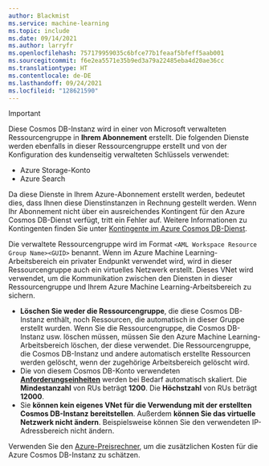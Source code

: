 ```yaml
---
author: Blackmist
ms.service: machine-learning
ms.topic: include
ms.date: 09/14/2021
ms.author: larryfr
ms.openlocfilehash: 757179959035c6bfce77b1feaaf5bfeff5aab001
ms.sourcegitcommit: f6e2ea5571e35b9ed3a79a22485eba4d20ae36cc
ms.translationtype: HT
ms.contentlocale: de-DE
ms.lasthandoff: 09/24/2021
ms.locfileid: "128621590"
---
```

> [!IMPORTANT]
> Diese Cosmos DB-Instanz wird in einer von Microsoft verwalteten Ressourcengruppe in __Ihrem Abonnement__ erstellt. Die folgenden Dienste werden ebenfalls in dieser Ressourcengruppe erstellt und von der Konfiguration des kundenseitig verwalteten Schlüssels verwendet:
> * Azure Storage-Konto
> * Azure Search
>
> Da diese Dienste in Ihrem Azure-Abonnement erstellt werden, bedeutet dies, dass Ihnen diese Dienstinstanzen in Rechnung gestellt werden. Wenn Ihr Abonnement nicht über ein ausreichendes Kontingent für den Azure Cosmos DB-Dienst verfügt, tritt ein Fehler auf. Weitere Informationen zu Kontingenten finden Sie unter [Kontingente im Azure Cosmos DB-Dienst](/azure/cosmos-db/concepts-limits).
>
> Die verwaltete Ressourcengruppe wird im Format `<AML Workspace Resource Group Name><GUID>` benannt. Wenn im Azure Machine Learning-Arbeitsbereich ein privater Endpunkt verwendet wird, wird in dieser Ressourcengruppe auch ein virtuelles Netzwerk erstellt. Dieses VNet wird verwendet, um die Kommunikation zwischen den Diensten in dieser Ressourcengruppe und Ihrem Azure Machine Learning-Arbeitsbereich zu sichern.
> 
> * __Löschen Sie weder die Ressourcengruppe__, die diese Cosmos DB-Instanz enthält, noch Ressourcen, die automatisch in dieser Gruppe erstellt wurden. Wenn Sie die Ressourcengruppe, die Cosmos DB-Instanz usw. löschen müssen, müssen Sie den Azure Machine Learning-Arbeitsbereich löschen, der diese verwendet. Die Ressourcengruppe, die Cosmos DB-Instanz und andere automatisch erstellte Ressourcen werden gelöscht, wenn der zugehörige Arbeitsbereich gelöscht wird.
> * Die von diesem Cosmos DB-Konto verwendeten [__Anforderungseinheiten__](../articles/cosmos-db/request-units.md) werden bei Bedarf automatisch skaliert. Die __Mindestanzahl__ von RUs beträgt __1200__. Die __Höchstzahl__ von RUs beträgt __12000__.
> * Sie __können kein eigenes VNet für die Verwendung mit der erstellten Cosmos DB-Instanz bereitstellen__. Außerdem __können Sie das virtuelle Netzwerk nicht ändern__. Beispielsweise können Sie den verwendeten IP-Adressbereich nicht ändern.
> 
> Verwenden Sie den [Azure-Preisrechner](https://azure.microsoft.com/pricing/calculator/), um die zusätzlichen Kosten für die Azure Cosmos DB-Instanz zu schätzen.